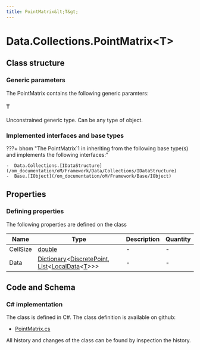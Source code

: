 ```yaml
---
title: PointMatrix&lt;T&gt;
---
```


# Data.Collections.PointMatrix&lt;T&gt;



## Class structure

### Generic parameters

The PointMatrix contains the following generic paramters:

#### T

Unconstrained generic type. Can be any type of object.

### Implemented interfaces and base types

???+ bhom "The PointMatrix`1 in inheriting from the following base type(s) and implements the following interfaces:"

    -  Data.Collections.[IDataStructure](/om_documentation/oM/Framework/Data/Collections/IDataStructure)
    -  Base.[IObject](/om_documentation/oM/Framework/Base/IObject)


## Properties



### Defining properties

The following properties are defined on the class

| Name             | Type             | Description      | Quantity         |
|------------------|------------------|------------------|------------------|
| CellSize | [double](https://learn.microsoft.com/en-us/dotnet/api/System.Double?view=netstandard-2.0) | - | - |
| Data | [Dictionary](https://learn.microsoft.com/en-us/dotnet/api/System.Collections.Generic.Dictionary-2?view=netstandard-2.0)&lt;[DiscretePoint](/om_documentation/oM/Framework/Data/Collections/DiscretePoint), [List](https://learn.microsoft.com/en-us/dotnet/api/System.Collections.Generic.List-1?view=netstandard-2.0)&lt;[LocalData](/om_documentation/oM/Framework/Data/Collections/LocalData%601)&lt;[T](#t)&gt;&gt;&gt; | - | - |


## Code and Schema

### C# implementation

The class is defined in C#. The class definition is available on github:

- [PointMatrix.cs](https://github.com/BHoM/BHoM/blob/develop/Data_oM/Collections\PointMatrix.cs)

All history and changes of the class can be found by inspection the history.
